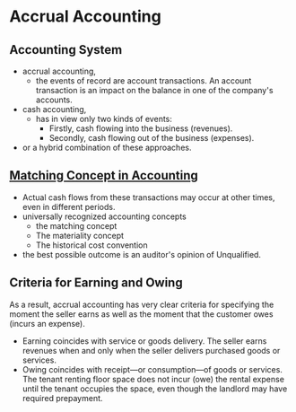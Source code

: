 # Accrual Accounting

## Accounting System

- accrual accounting, 
  - the events of record are account transactions. An account transaction is an impact on the balance in one of the company's accounts.
- cash accounting, 
  - has in view only two kinds of events:
    - Firstly, cash flowing into the business (revenues).
    - Secondly, cash flowing out of the business (expenses).
- or a hybrid combination of these approaches.

## [Matching Concept in Accounting](https://www.business-case-analysis.com/matching-concept.html)

- Actual cash flows from these transactions may occur at other times, even in different periods.
- universally recognized accounting concepts
  - the matching concept
  - The materiality concept
  - The historical cost convention
- the best possible outcome is an auditor's opinion of Unqualified.

## Criteria for Earning and Owing

As a result, accrual accounting has very clear criteria for specifying the moment the seller earns as well as the moment that the customer owes (incurs an expense).

- Earning coincides with service or goods delivery. The seller earns revenues when and only when the seller delivers purchased goods or services.
- Owing coincides with receipt—or consumption—of goods or services. The tenant renting floor space does not incur (owe) the rental expense until the tenant occupies the space, even though the landlord may have required prepayment.
